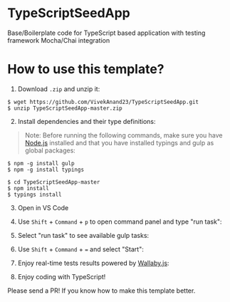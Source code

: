 # TypeScriptSeedApp
Base/Boilerplate code for TypeScript based application with testing framework Mocha/Chai integration

# How to use this template?

1) Download `.zip` and unzip it:
```
$ wget https://github.com/VivekAnand23/TypeScriptSeedApp.git
$ unzip TypeScriptSeedApp-master.zip
```

2) Install dependencies and their type definitions:

> Note: Before running the following commands, make sure you have [Node.js]() installed and 
that you have installed typings and gulp as global packages:
```
$ npm -g install gulp
$ npm -g install typings
```

```
$ cd TypeScriptSeedApp-master
$ npm install
$ typings install
```

3) Open in VS Code

4) Use `Shift` + `Command` + `p` to open command panel and type "run task":

5) Select "run task" to see available gulp tasks:

6) Use `Shift` + `Command` + `=` and select "Start":

7) Enjoy real-time tests results powered by [Wallaby.js](http://wallabyjs.com/):
 
8) Enjoy coding with TypeScript!

Please send a PR! If you know how to make this template better.
